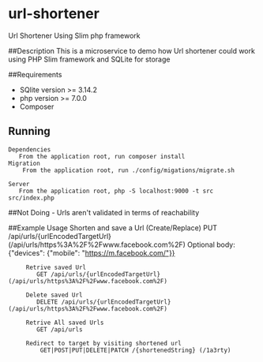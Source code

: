 # url-shortener
Url Shortener Using Slim php framework

##Description
    This is a microservice to demo how Url shortener could work using
     PHP Slim framework and SQLite for storage

##Requirements
 * SQlite version >= 3.14.2
 * php version >= 7.0.0 
 * Composer 
 
## Running
    Dependencies 
       From the application root, run composer install  
    Migration
        From the application root, run ./config/migations/migrate.sh

    Server
       From the application root, php -S localhost:9000 -t src src/index.php

 ##Not Doing
        - Urls aren't validated in terms of reachability
        
 ##Example Usage
         Shorten and save a Url (Create/Replace)
           PUT /api/urls/{urlEncodedTargetUrl} (/api/urls/https%3A%2F%2Fwww.facebook.com%2F) 
            Optional body: 
            {"devices": {"mobile": "https://m.facebook.com/"}}
         
         Retrive saved Url 
            GET /api/urls/{urlEncodedTargetUrl} (/api/urls/https%3A%2F%2Fwww.facebook.com%2F)
            
         Delete saved Url 
            DELETE /api/urls/{urlEncodedTargetUrl} (/api/urls/https%3A%2F%2Fwww.facebook.com%2F)
            
         Retrive All saved Urls
            GET /api/urls
            
         Redirect to target by visiting shortened url
             GET|POST|PUT|DELETE|PATCH /{shortenedString} (/1a3rty)  
    
